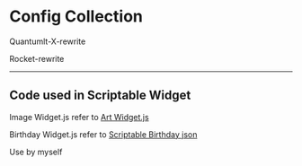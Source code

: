 # Config Collection

Quantumlt-X-rewrite

Rocket-rewrite

------

## Code used in Scriptable Widget

Image Widget.js refer to [Art Widget.js](https://talk.automators.fm/t/widget-examples/7994/427)

Birthday Widget.js refer to [Scriptable Birthday json](https://github.com/lwitzani/daysUntilBirthday)

Use by myself
